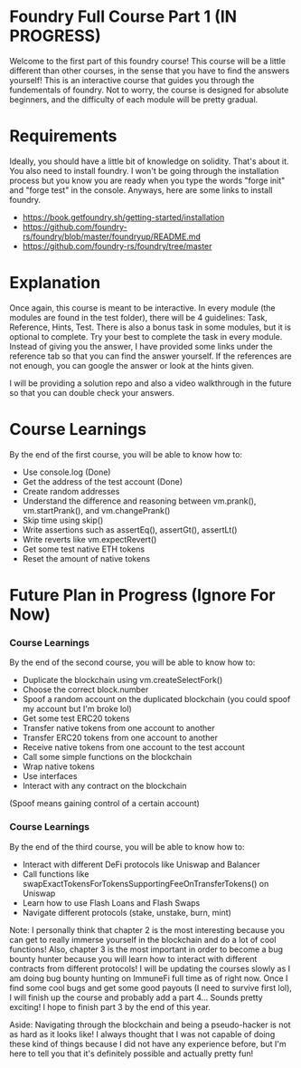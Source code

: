 # Foundry Full Course Part 1 (IN PROGRESS)

Welcome to the first part of this foundry course! This course will be a little different than other courses, in the sense that you have to find the answers yourself! This is an interactive course that guides you through the fundementals of foundry. Not to worry, the course is designed for absolute beginners, and the difficulty of each module will be pretty gradual. 

# Requirements 
Ideally, you should have a little bit of knowledge on solidity. That's about it. You also need to install foundry. I won't be going through the installation process but you know you are ready when you type the words "forge init" and "forge test" in the console. Anyways, here are some links to install foundry.

- https://book.getfoundry.sh/getting-started/installation
- https://github.com/foundry-rs/foundry/blob/master/foundryup/README.md
- https://github.com/foundry-rs/foundry/tree/master

# Explanation
Once again, this course is meant to be interactive. In every module (the modules are found in the test folder), there will be 4 guidelines: Task, Reference, Hints, Test. There is also a bonus task in some modules, but it is optional to complete. Try your best to complete the task in every module. Instead of giving you the answer, I have provided some links under the reference tab so that you can find the answer yourself. If the references are not enough, you can google the answer or look at the hints given. 

I will be providing a solution repo and also a video walkthrough in the future so that you can double check your answers. 

# Course Learnings
By the end of the first course, you will be able to know how to:

- Use console.log (Done)
- Get the address of the test account (Done)
- Create random addresses 
- Understand the difference and reasoning between vm.prank(), vm.startPrank(), and vm.changePrank()
- Skip time using skip()
- Write assertions such as assertEq(), assertGt(), assertLt()
- Write reverts like vm.expectRevert()
- Get some test native ETH tokens 
- Reset the amount of native tokens 

# Future Plan in Progress (Ignore For Now)
### Course Learnings
By the end of the second course, you will be able to know how to:

- Duplicate the blockchain using vm.createSelectFork()
- Choose the correct block.number 
- Spoof a random account on the duplicated blockchain (you could spoof my account but I'm broke lol)
- Get some test ERC20 tokens
- Transfer native tokens from one account to another
- Transfer ERC20 tokens from one account to another
- Receive native tokens from one account to the test account
- Call some simple functions on the blockchain
- Wrap native tokens
- Use interfaces
- Interact with any contract on the blockchain

(Spoof means gaining control of a certain account)

### Course Learnings 
By the end of the third course, you will be able to know how to:

- Interact with different DeFi protocols like Uniswap and Balancer 
- Call functions like swapExactTokensForTokensSupportingFeeOnTransferTokens() on Uniswap
- Learn how to use Flash Loans and Flash Swaps
- Navigate different protocols (stake, unstake, burn, mint)  

Note: I personally think that chapter 2 is the most interesting because you can get to really immerse yourself in the blockchain and do a lot of cool functions! Also, chapter 3 is the most important in order to become a bug bounty hunter because you will learn how to interact with different contracts from different protocols! I will be updating the courses slowly as I am doing bug bounty hunting on ImmuneFi full time as of right now. Once I find some cool bugs and get some good payouts (I need to survive first lol), I will finish up the course and probably add a part 4... Sounds pretty exciting! I hope to finish part 3 by the end of this year. 

Aside: Navigating through the blockchain and being a pseudo-hacker is not as hard as it looks like! I always thought that I was not capable of doing these kind of things because I did not have any experience before, but I'm here to tell you that it's definitely possible and actually pretty fun! 


